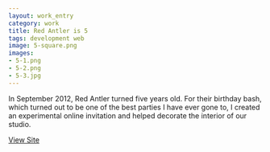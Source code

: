 ```yaml
---              
layout: work_entry
category: work
title: Red Antler is 5
tags: development web
image: 5-square.png
images:
- 5-1.png
- 5-2.png
- 5-3.jpg
---
```

In September 2012, Red Antler turned five years old. For their birthday bash, which turned out to be one of the best parties I have ever gone to, I created an experimental online invitation and helped decorate the interior of our studio.

[View Site](http://redantler.com/5years)